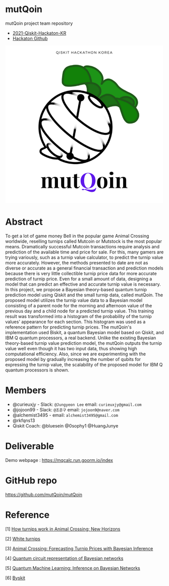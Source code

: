 # mutQoin

mutQoin project team repository

- [2021-Qiskit-Hackaton-KR](https://www.hackerearth.com/challenges/hackathon/qiskit-hackathon-korea/)
- [Hackaton Github](https://github.com/qiskit-community/qiskit-hackathon-korea-21)

![img](./mutQoin.png)


# Abstract
<!-- Describe your idea in 3 or 4 sentences -->
To get a lot of game money Bell in the popular game Animal Crossing worldwide, reselling turnips called Mutcoin or Mutstock is the most popular means. Dramatically successful Mutcoin transactions require analysis and prediction of the available time and price for sale. For this, many gamers are trying variously, such as a turnip value calculator, to predict the turnip value more accurately. However, the methods presented to date are not as diverse or accurate as a general financial transaction and prediction models because there is very little collectible turnip price data for more accurate prediction of turnip price. Even for a small amount of data, designing a model that can predict an effective and accurate turnip value is necessary. In this project, we propose a Bayesian theory-based quantum turnip prediction model using Qiskit and the small turnip data, called mutQoin. The proposed model utilizes the turnip value data to a Bayesian model consisting of a parent node for the morning and afternoon value of the previous day and a child node for a predicted turnip value. This training result was transformed into a histogram of the probability of the turnip values' appearance   for each section. This histogram was used as a reference pattern for predicting turnip prices. The mutQoin's implementation used Biskit, a quantum Bayesian model based on Qiskit, and IBM Q quantum processors, a real backend. Unlike the existing Bayesian theory-based turnip value prediction model, the mutQoin outputs the turnip value well even though it has two input data, thus showing high computational efficiency. Also, since we are experimenting with the proposed model by gradually increasing the number of qubits for expressing the turnip value, the scalability of the proposed model for IBM Q quantum processors is shown.


# Members
<!-- up to 5 members in the team. You don't need them when you submit the idea, but they need to be there when the hackathon starts. -->

 - @curieuxjy - Slack: `@Jungyeon Lee` email: `curieuxjy@gmail.com`
 - @jojoon99 - Slack: `@조준구` email: `jojoon9@naver.com`
 - @alchemist3495 - email: `alchemist3495@gmail.com`
 - @rkfqns13 
 - Qiskit Coach: @bluesein @0sophy1 @HuangJunye 

# Deliverable
<!-- A paper, a mobile app, a Terra module, etc -->
Demo webpage : https://mqcalc.run.goorm.io/index


# GitHub repo
https://github.com/mutQoin/mutQoin

# Reference 
[1] [How turnips work in Animal Crossing: New Horizons](https://www.gamesradar.com/animal-crossing-new-horizons-turnips/#:~:text=Turnips%20are%20basically%20the%20Animal,than%20you%20paid%20for%20them.&text=Each%20day%2C%20the%20Nook%20nephews,you%20at%20a%20different%20price.)

[2] [White turnips](https://animalcrossing.fandom.com/wiki/White_turnip)

[3] [Animal Crossing: Forecasting Turnip Prices with Bayesian Inference](https://mgold.io/2020/05/20/forecasting-turnip-prices.html)

[4] [Quantum circuit representation of Bayesian networks](https://arxiv.org/abs/2004.14803)

[5] [Quantum Machine Learning: Inference on Bayesian Networks](https://medium.com/analytics-vidhya/quantum-machine-learning-inference-on-bayesian-networks-351f242816e8)

[6] [Byskit](https://github.com/mlvqc/Byskit)
